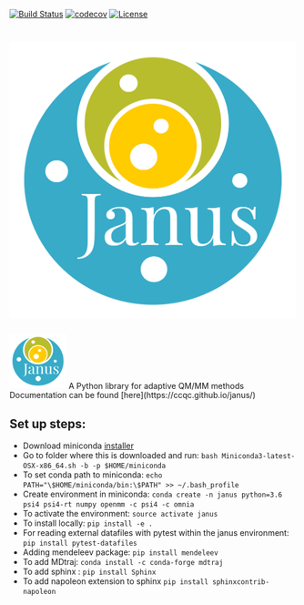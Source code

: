 [![Build Status](https://travis-ci.org/CCQC/janus.svg?branch=master)](https://travis-ci.org/CCQC/janus)
[![codecov](https://codecov.io/gh/CCQC/janus/branch/master/graph/badge.svg)](https://codecov.io/gh/CCQC/janus)
[![License](https://img.shields.io/badge/License-BSD%203--Clause-blue.svg)](https://opensource.org/licenses/BSD-3-Clause)

# ![alt text](https://github.com/bzhang25/janus/blob/master/images/janus_logo_final.png) 
<img src="https://github.com/bzhang25/janus/blob/master/images/janus_logo_final.png" width="100">
A Python library for adaptive QM/MM methods <br/>
Documentation can be found [here](https://ccqc.github.io/janus/)

## Set up steps: 
* Download miniconda [installer](https://conda.io/docs/user-guide/install/macos.html)
* Go to folder where this is downloaded and run: `bash Miniconda3-latest-OSX-x86_64.sh -b -p $HOME/miniconda`
* To set conda path to miniconda: `echo PATH="\$HOME/miniconda/bin:\$PATH" >> ~/.bash_profile`
* Create environment in miniconda: `conda create -n janus python=3.6 psi4 psi4-rt numpy openmm -c psi4 -c omnia`
* To activate the environment: `source activate janus`
* To install locally: `pip install -e .`
* For reading external datafiles with pytest within the janus environment: `pip install pytest-datafiles` 
* Adding mendeleev package: `pip install mendeleev` 
* To add MDtraj: `conda install -c conda-forge mdtraj`
* To add sphinx : `pip install Sphinx`
* To add napoleon extension to sphinx `pip install sphinxcontrib-napoleon`


